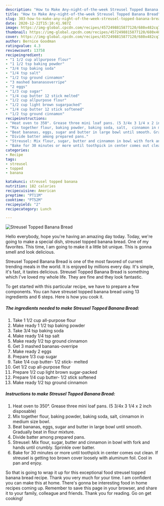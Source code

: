 ```yaml
---
description: "How to Make Any-night-of-the-week Streusel Topped Banana Bread"
title: "How to Make Any-night-of-the-week Streusel Topped Banana Bread"
slug: 303-how-to-make-any-night-of-the-week-streusel-topped-banana-bread
date: 2020-12-22T15:10:41.987Z
image: https://img-global.cpcdn.com/recipes/4572498815877120/680x482cq70/streusel-topped-banana-bread-recipe-main-photo.jpg
thumbnail: https://img-global.cpcdn.com/recipes/4572498815877120/680x482cq70/streusel-topped-banana-bread-recipe-main-photo.jpg
cover: https://img-global.cpcdn.com/recipes/4572498815877120/680x482cq70/streusel-topped-banana-bread-recipe-main-photo.jpg
author: Bernice Goodman
ratingvalue: 4.3
reviewcount: 13758
recipeingredient:
- "1 1/2 cup allpurpose flour"
- "1 1/2 tsp baking powder"
- "3/4 tsp baking soda"
- "1/4 tsp salt"
- "1/2 tsp ground cinnamon"
- "3 mashed bananasoverripe"
- "2 eggs"
- "1/3 cup sugar"
- "1/4 cup butter 12 stick melted"
- "1/2 cup allpurpose flour"
- "1/2 cup light brown sugarpacked"
- "1/4 cup butter 12 stick softened"
- "1/2 tsp ground cinnamon"
recipeinstructions:
- "Heat oven to 350°. Grease three mini loaf pans. (5 3/4x 3 1/4 x 2 inch disposable)"
- "Mix together flour, baking powder, baking soda, salt,  cinnamon in medium size bowl."
- "Beat bananas, eggs, sugar and butter in large bowl until smooth. Gradually beat in flour mixture."
- "Divide batter among prepared pans."
- "Streusel: Mix flour, sugar, butter and cinnamon in bowl with fork and hands until crumbly. Sprinkle over batter."
- "Bake for 30 minutes or more until toothpick in center comes out clean. If streusel is getting too brown cover loosely with aluminum foil. Cool in pan and enjoy."
categories:
- Recipe
tags:
- streusel
- topped
- banana

katakunci: streusel topped banana 
nutrition: 182 calories
recipecuisine: American
preptime: "PT11M"
cooktime: "PT52M"
recipeyield: "2"
recipecategory: Lunch

---
```



![Streusel Topped Banana Bread](https://img-global.cpcdn.com/recipes/4572498815877120/680x482cq70/streusel-topped-banana-bread-recipe-main-photo.jpg)

Hello everybody, hope you're having an amazing day today. Today, we're going to make a special dish, streusel topped banana bread. One of my favorites. This time, I am going to make it a little bit unique. This is gonna smell and look delicious.



Streusel Topped Banana Bread is one of the most favored of current trending meals in the world. It is enjoyed by millions every day. It's simple, it's fast, it tastes delicious. Streusel Topped Banana Bread is something which I've loved my whole life. They are fine and they look fantastic.


To get started with this particular recipe, we have to prepare a few components. You can have streusel topped banana bread using 13 ingredients and 6 steps. Here is how you cook it.

<!--inarticleads1-->

##### The ingredients needed to make Streusel Topped Banana Bread:

1. Take 1 1/2 cup all-purpose flour
1. Make ready 1 1/2 tsp baking powder
1. Take 3/4 tsp baking soda
1. Make ready 1/4 tsp salt
1. Make ready 1/2 tsp ground cinnamon
1. Get 3 mashed bananas-overripe
1. Make ready 2 eggs
1. Prepare 1/3 cup sugar
1. Take 1/4 cup butter- 1/2 stick- melted
1. Get 1/2 cup all-purpose flour
1. Prepare 1/2 cup light brown sugar-packed
1. Prepare 1/4 cup butter- 1/2 stick softened
1. Make ready 1/2 tsp ground cinnamon




<!--inarticleads2-->

##### Instructions to make Streusel Topped Banana Bread:

1. Heat oven to 350°. Grease three mini loaf pans. (5 3/4x 3 1/4 x 2 inch disposable)
1. Mix together flour, baking powder, baking soda, salt,  cinnamon in medium size bowl.
1. Beat bananas, eggs, sugar and butter in large bowl until smooth. Gradually beat in flour mixture.
1. Divide batter among prepared pans.
1. Streusel: Mix flour, sugar, butter and cinnamon in bowl with fork and hands until crumbly. Sprinkle over batter.
1. Bake for 30 minutes or more until toothpick in center comes out clean. If streusel is getting too brown cover loosely with aluminum foil. Cool in pan and enjoy.




So that is going to wrap it up for this exceptional food streusel topped banana bread recipe. Thank you very much for your time. I am confident you can make this at home. There's gonna be interesting food in home recipes coming up. Remember to save this page in your browser, and share it to your family, colleague and friends. Thank you for reading. Go on get cooking!
